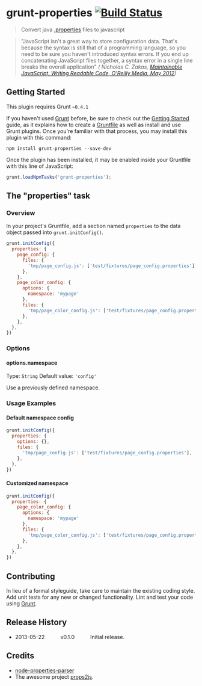 # grunt-properties [![Build Status](https://secure.travis-ci.org/heldr/grunt-properties.png?branch=master)](http://travis-ci.org/heldr/grunt-properties)

> Convert java [.properties](http://en.wikipedia.org/wiki/.properties) files to javascript

> "JavaScript isn't a great way to store configuration data. That's because the syntax is still that of a programming language, so you need to be sure you haven't introduced syntax errors. If you end up concatenating JavaScript files together, a syntax error in a single line breaks the overall application"
*( Nicholas C. Zakas, [Maintainable JavaScript, Writing Readable Code, O'Reilly Media, May 2012](http://shop.oreilly.com/product/0636920025245.do))*

## Getting Started
This plugin requires Grunt `~0.4.1`

If you haven't used [Grunt](http://gruntjs.com/) before, be sure to check out the [Getting Started](http://gruntjs.com/getting-started) guide, as it explains how to create a [Gruntfile](http://gruntjs.com/sample-gruntfile) as well as install and use Grunt plugins. Once you're familiar with that process, you may install this plugin with this command:

```shell
npm install grunt-properties --save-dev
```

Once the plugin has been installed, it may be enabled inside your Gruntfile with this line of JavaScript:

```js
grunt.loadNpmTasks('grunt-properties');
```

## The "properties" task

### Overview
In your project's Gruntfile, add a section named `properties` to the data object passed into `grunt.initConfig()`.

```js
grunt.initConfig({
  properties: {
    page_config: {
      files: {
        'tmp/page_config.js': ['test/fixtures/page_config.properties'],
      },
    },
    page_color_config: {
      options: {
        namespace: 'mypage'
      },
      files: {
        'tmp/page_color_config.js': ['test/fixtures/page_config.properties', 'test/fixtures/page_color_config.properties'],
      },
    },
  },
})
```

### Options

#### options.namespace
Type: `String`
Default value: `'config'`

Use a previously defined namespace.

### Usage Examples

#### Default namespace config
```js
grunt.initConfig({
  properties: {
    options: {},
    files: {
      'tmp/page_config.js': ['test/fixtures/page_config.properties'],
    },
  },
})
```

#### Customized namespace
```js
grunt.initConfig({
  properties: {
    page_color_config: {
      options: {
        namespace: 'mypage'
      },
      files: {
        'tmp/page_color_config.js': ['test/fixtures/page_config.properties', 'test/fixtures/page_color_config.properties'],
      },
    },
  },
})
```

## Contributing
In lieu of a formal styleguide, take care to maintain the existing coding style. Add unit tests for any new or changed functionality. Lint and test your code using [Grunt](http://gruntjs.com/).

## Release History
  * 2013-05-22   v0.1.0   Initial release.

## Credits
* [node-properties-parser](https://github.com/xavi-/node-properties-parser)
* The awesome project [props2js](https://github.com/nzakas/props2js).
